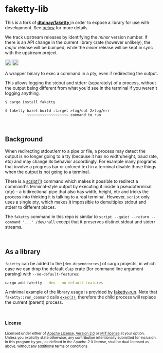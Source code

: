 faketty-lib
=======

<div class="warning">
<p>
This is a fork of <a href="https://github.com/dtolnay/faketty">
<strong>dtolnay/faketty</strong>
</a>
in order to expose a library for use with development.
See <a href="#as-a-library">below</a> for more details.
</p>

We track upstream releases by identifying the _minor_ version number.
If there is an API change in the current library crate (however unlikely),
the _major_ release will be bumped, while the _minor_ release will be
kept in sync with the upstream project.
</div>

[<img alt="crates.io" src="https://img.shields.io/crates/v/faketty-lib.svg?style=for-the-badge&color=fc8d62&logo=rust" height="20">](https://crates.io/crates/faketty-lib)
[<img alt="build status" src="https://img.shields.io/github/actions/workflow/status/bryango/faketty-lib/ci.yml?branch=lib&style=for-the-badge" height="20">](https://github.com/bryango/faketty-lib/actions?query=branch%3Alib)

A wrapper binary to exec a command in a pty, even if redirecting the output.

This allows logging the stdout and stderr (separately) of a process, without the
output being different from what you'd see in the terminal if you weren't
logging anything.

```console
$ cargo install faketty
```

```console
$ faketty bazel build :target >log/out 2>log/err
          ~~~~~~~~~~~~~~~~~~~ command to run
```

<br>

## Background

When redirecting stdout/err to a pipe or file, a process may detect the output
is no longer going to a tty (because it has no width/height, baud rate, etc) and
may change its behavior accordingly. For example many programs that involve a
progress bar or colored text in a terminal disable those things when the output
is not going to a terminal.

There is a [script(1)] command which makes it possible to redirect a command's
terminal-style output by executing it inside a pseudoterminal (pty) &ndash; a
bidirectional pipe that also has width, height, etc and tricks the process into
thinking it is talking to a real terminal. However, `script` only uses a single
pty, which makes it impossible to demultiplex stdout and stderr to different
places.

[script(1)]: https://man7.org/linux/man-pages/man1/script.1.html

The `faketty` command in this repo is similar to `script --quiet --return
--command '...' /dev/null` except that it preserves distinct stdout and stderr
streams.

<br>

## As a library

`faketty` can be added to the [`dev-dependencies`] of cargo projects,
in which case we can drop the default `clap` crate (for command line argument parsing)
with `--no-default-features`:

```bash
cargo add faketty --dev --no-default-features
```

A minimal example of the library usage is provided by [faketty-run](./src/bin/).
Note that `faketty::run_command` calls [`exec(3)`], therefore the child process
will replace the current (parent) process.

[`exec(3)`]: https://pubs.opengroup.org/onlinepubs/9699919799/functions/exec.html

<br>

#### License

<sup>
Licensed under either of <a href="LICENSE-APACHE">Apache License, Version
2.0</a> or <a href="LICENSE-MIT">MIT license</a> at your option.
</sup>

<br>

<sub>
Unless you explicitly state otherwise, any contribution intentionally submitted
for inclusion in this program by you, as defined in the Apache-2.0 license,
shall be dual licensed as above, without any additional terms or conditions.
</sub>
